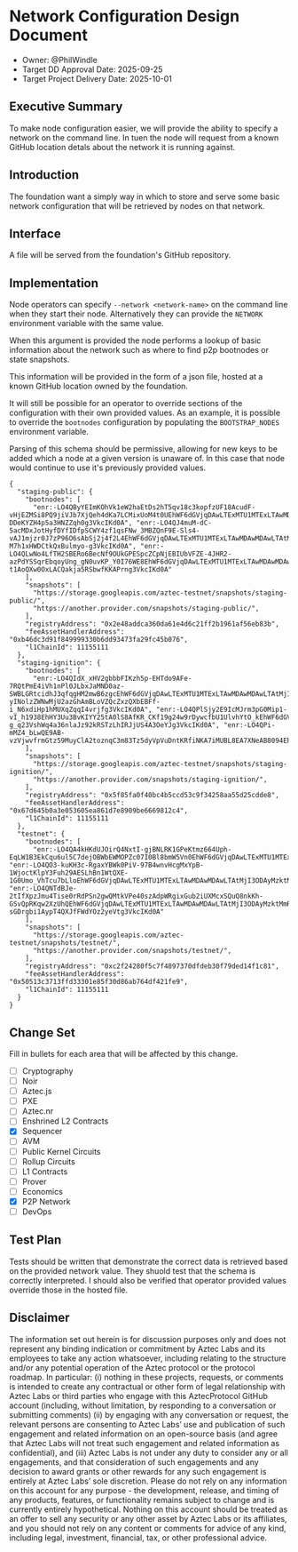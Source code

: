# Network Configuration Design Document

- Owner: @PhilWindle
- Target DD Approval Date: 2025-09-25
- Target Project Delivery Date: 2025-10-01

## Executive Summary

To make node configuration easier, we will provide the ability to specify a network on the command line. In tuen the node will request from a known GitHub location detals about the network it is running against.

## Introduction

The foundation want a simply way in which to store and serve some basic network configuration that will be retrieved by nodes on that network.

## Interface

A file will be served from the foundation's GitHub repository.

## Implementation

Node operators can specify `--network <network-name>` on the command line when they start their node. Alternatively they can provide the `NETWORK` environment variable with the same value.

When this argument is provided the node performs a lookup of basic information about the network such as where to find p2p bootnodes or state snapshots.

This information will be provided in the form of a json file, hosted at a known GitHub location owned by the foundation.

It will still be possible for an operator to override sections of the configuration with their own provided values. As an example, it is possible to override the `bootnodes` configuration by populating the `BOOTSTRAP_NODES` environment variable.

Parsing of this schema should be permissive, allowing for new keys to be added which a node at a given version is unaware of. In this case that node would continue to use it's previously provided values.

```
{
  "staging-public": { 
    "bootnodes": [ 
      "enr:-LO4QByYEImKOhVk1eW2haEtDs2hT5qv18c3kopfzUF18AcudF-vHjEZMSi8PQ9jiVJb7XjQeh4dKa7LCMixUoM4t0UEhWF6dGVjqDAwLTExMTU1MTExLTAwMDAwMDAwLTAtMjI3ODAyMzktMmRhOWY4MDGCaWSCdjSCaXCEI8mx0YlzZWNwMjU2azGhA7mqxGD1MiN_fXZO1xyF4hpN-DDeKYZH4p5a3HNZZqh0g3VkcIKd0A", "enr:-LO4QJ4muM-dC-5acMDxJotHyfDYfIDfpSCWY4zf1qsFNw_3MBZQnF9E-Sls4-vAJ1mjzr0J7zP96O6sAbSj2j4f2L4EhWF6dGVjqDAwLTExMTU1MTExLTAwMDAwMDAwLTAtMjI3ODAyMzktMmRhOWY4MDGCaWSCdjSCaXCEI_YzS4lzZWNwMjU2azGhAlCcUe4aoKJUqTDinwSFz7v-M7h1xHWDCtkQxBulmyo-g3VkcIKd0A", "enr:-LO4QLwNo4LfTH2SBERo6BecNf9OUkGPESpcZCpNjEBIUbVFZE-4JHR2-azPdYSSqrEbqoyUng_gN0uvKP_Y0I76WE8EhWF6dGVjqDAwLTExMTU1MTExLTAwMDAwMDAwLTAtMjI3ODAyMzktMmRhOWY4MDGCaWSCdjSCaXCEI7nykIlzZWNwMjU2azGhAsQLIIY2n2jwc-t1AoQXw0OxLACQakja5RSbwfKKAPrng3VkcIKd0A"
    ],
    "snapshots": [
      "https://storage.googleapis.com/aztec-testnet/snapshots/staging-public/",
      "https://another.provider.com/snapshots/staging-public/",
    ],
    "registryAddress": "0x2e48addca360da61e4d6c21ff2b1961af56eb83b",
    "feeAssetHandlerAddress": "0xb46dc3d91f849999330b6dd93473fa29fc45b076",
    "l1ChainId": 11155111
  },
  "staging-ignition": { 
    "bootnodes": [ 
      "enr:-LO4QIdX_xHV2gbbbFIKzh5p-EHTdo9AFe-7RQtPmE4iVh1nPl0JLbxJaMND0az-SWBLGRtcidhJ3qfqgHM2mwB6zgcEhWF6dGVjqDAwLTExMTU1MTExLTAwMDAwMDAwLTAtMjI3ODAyMzktMmRhOWY4MDGCaWSCdjSCaXCEI-yINolzZWNwMjU2azGhAmBLoVZQcZxzQXbEBFf-i_N6xdiHp1hMUXqZqqI4vrjfg3VkcIKd0A", "enr:-LO4QPlSjy2E9IcMJrm3pG0Mip1-vI_h1938EhHY3Uu3BvKIYY25tA0lS8AfKR_CKf19g24w9rDywcfbU1UlvhYtO_kEhWF6dGVjqDAwLTExMTU1MTExLTAwMDAwMDAwLTAtMjI3ODAyMzktMmRhOWY4MDGCaWSCdjSCaXCEIlloyIlzZWNwMjU2azGhA5-g_q23VshWq4a36nlaJz92kRSTzLhIRJjUS4A3OeYJg3VkcIKd0A", "enr:-LO4QPi-mMZ4_bLwQE9AB-vzVjwvfrmGtz59MuyClA2toznqC3m83Tz5dyVpVuDntKRfiNKA7iMUBL8EA7XNeAB8094EhWF6dGVjqDAwLTExMTU1MTExLTAwMDAwMDAwLTAtMjI3ODAyMzktMmRhOWY4MDGCaWSCdjSCaXCEIqgrUYlzZWNwMjU2azGhA4hb7dUIA0YfCCRGkKQAo7GXWoUXio_NzHdjzgi_5UU2g3VkcIKd0A"
    ],
    "snapshots": [
      "https://storage.googleapis.com/aztec-testnet/snapshots/staging-ignition/",
      "https://another.provider.com/snapshots/staging-ignition/",
    ],
    "registryAddress": "0x5f85fa0f40bc4b5ccd53c9f34258aa55d25cdde8",
    "feeAssetHandlerAddress": "0x67d645b0a3e053605ea861d7e8909be6669812c4",
    "l1ChainId": 11155111
  },
  "testnet": {
    "bootnodes": [ 
      "enr:-LO4QA4kHKdUJOirQ4NxtI-gjBNLRK1GPeKtmz664Uph-EqLW1B3EkCqu6ul5C7dejOBWbEWMOPZc07I0Bl8bmW5Vn0EhWF6dGVjqDAwLTExMTU1MTExLTAwMDAwMDAwLTAtMjI3ODAyMzktMmRhOWY4MDGCaWSCdjSCaXCEIlCfmYlzZWNwMjU2azGhAoRffgRFcK_rV5ddbmtUW9cyXrPwrDFL18OFRVejOOXDg3VkcIKd0A", "enr:-LO4QO3-kuKH3c-RgaxYBWk0PiV-97B4wnvHcgMxYpB-1WjoctKlpY3Fuh29AESLhBn1WtQXE-1G0Umo_VhTcu7bLloEhWF6dGVjqDAwLTExMTU1MTExLTAwMDAwMDAwLTAtMjI3ODAyMzktMmRhOWY4MDGCaWSCdjSCaXCEIicStolzZWNwMjU2azGhAxUvKI8xXnGpkj2VjRZk9VmMbtfHZUoszOvvl76qFrGeg3VkcIKd0A", "enr:-LO4QNTdBJe-2tIfXpzJmu4Tise0rRdPSn2gwQMtkVPe40szAdpWRgixGub2iUXMcxSQuQ8nkKh-GSvQpRKqw2XzUhQEhWF6dGVjqDAwLTExMTU1MTExLTAwMDAwMDAwLTAtMjI3ODAyMzktMmRhOWY4MDGCaWSCdjSCaXCEIrZz14lzZWNwMjU2azGhApwZiWnsA8TFqvz-sGDrgbi1AypT4QXJfFWdYOz2yeVtg3VkcIKd0A"
    ],
    "snapshots": [
      "https://storage.googleapis.com/aztec-testnet/snapshots/testnet/",
      "https://another.provider.com/snapshots/testnet/",
    ],
    "registryAddress": "0xc2f24280f5c7f4897370dfdeb30f79ded14f1c81",
    "feeAssetHandlerAddress": "0x50513c3713ffd33301e85f30d86ab764df421fe9",
    "l1ChainId": 11155111
  }
}
```

## Change Set

Fill in bullets for each area that will be affected by this change.

- [ ] Cryptography
- [ ] Noir
- [ ] Aztec.js
- [ ] PXE
- [ ] Aztec.nr
- [ ] Enshrined L2 Contracts
- [x] Sequencer
- [ ] AVM
- [ ] Public Kernel Circuits
- [ ] Rollup Circuits
- [ ] L1 Contracts
- [ ] Prover
- [ ] Economics
- [x] P2P Network
- [ ] DevOps

## Test Plan

Tests should be written that demonstrate the correct data is retrieved based on the provided network value. They shuold test that the schema is correctly interpreted. I should also be verified that operator provided values override those in the hosted file.

## Disclaimer

The information set out herein is for discussion purposes only and does not represent any binding indication or commitment by Aztec Labs and its employees to take any action whatsoever, including relating to the structure and/or any potential operation of the Aztec protocol or the protocol roadmap. In particular: (i) nothing in these projects, requests, or comments is intended to create any contractual or other form of legal relationship with Aztec Labs or third parties who engage with this AztecProtocol GitHub account (including, without limitation, by responding to a conversation or submitting comments) (ii) by engaging with any conversation or request, the relevant persons are consenting to Aztec Labs’ use and publication of such engagement and related information on an open-source basis (and agree that Aztec Labs will not treat such engagement and related information as confidential), and (iii) Aztec Labs is not under any duty to consider any or all engagements, and that consideration of such engagements and any decision to award grants or other rewards for any such engagement is entirely at Aztec Labs’ sole discretion. Please do not rely on any information on this account for any purpose - the development, release, and timing of any products, features, or functionality remains subject to change and is currently entirely hypothetical. Nothing on this account should be treated as an offer to sell any security or any other asset by Aztec Labs or its affiliates, and you should not rely on any content or comments for advice of any kind, including legal, investment, financial, tax, or other professional advice.
